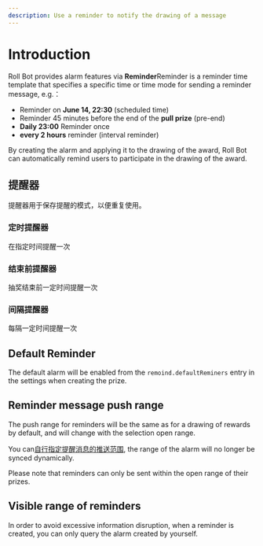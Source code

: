```yaml
---
description: Use a reminder to notify the drawing of a message
---
```


# Introduction

Roll Bot provides alarm features via **Reminder**Reminder is a reminder time template that specifies a specific time or time mode for sending a reminder message, e.g.：

- Reminder on **June 14, 22:30** (scheduled time)
- Reminder 45 minutes before the end of the **pull prize** (pre-end)
- **Daily 23:00** Reminder once
- **every 2 hours** reminder (interval reminder)

By creating the alarm and applying it to the drawing of the award, Roll Bot can automatically remind users to participate in the drawing of the award.

## 提醒器

提醒器用于保存提醒的模式，以便重复使用。

### 定时提醒器

在指定时间提醒一次

### 结束前提醒器

抽奖结束前一定时间提醒一次

### 间隔提醒器

每隔一定时间提醒一次

## Default Reminder

The default alarm will be enabled from the `remoind.defaultReminers` entry in the settings when creating the prize.

## Reminder message push range

The push range for reminders will be the same as for a drawing of rewards by default, and will change with the selection open range.

You can[自行指定提醒消息的推送范围](../advanced/edit-rol.md), the range of the alarm will no longer be synced dynamically.

Please note that reminders can only be sent within the open range of their prizes.

## Visible range of reminders

In order to avoid excessive information disruption, when a reminder is created, you can only query the alarm created by yourself.
